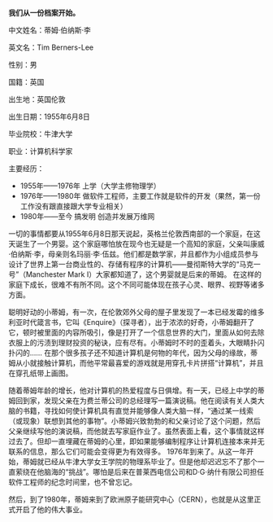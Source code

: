 **我们从一份档案开始。**

中文姓名：蒂姆·伯纳斯·李

英文名：Tim Berners-Lee 

性别：男 

国籍：英国 

出生地：英国伦敦

出生日期：1955年6月8日

毕业院校：牛津大学

职业：计算机科学家

主要经历：
+ 1955年——1976年 上学（大学主修物理学）
+ 1976年——1980年 做软件工程师，主要工作就是软件的开发（果然，第一份工作没有跟直接跟大学专业相关）
+ 1980年——至今 搞发明 创造并发展万维网


一切的事情都要从1955年6月8日那天说起，英格兰伦敦西南部的一个家庭，在这天诞生了一个男婴。这个家庭哪怕放在现今也无疑是一个高知的家庭，父亲叫康威·伯纳斯·李，母亲则名玛丽·李·伍兹。他们都是数学家，并且都作为小组成员参与设计了世界上第一台商业性的、存储有程序的计算机——曼彻斯特大学的“马克一号”（Manchester Mark I）大家都知道了，这个男婴就是后来的蒂姆。
在这样的家庭下成长，很难不有所不同。这个不同可能体现在孩子心灵、眼界、视野等诸多方面。

聪明好动的小蒂姆，有一次，在伦敦郊外父母的屋子里发现了一本已经发霉的维多利亚时代箴言书，它叫《Enquire》（探寻者），出于浓浓的好奇，小蒂姆翻开了它，顿时被里面的内容所吸引，像是打开了一个信息世界的大门，里面从如何去除衣服上的污渍到理财投资的秘诀，应有尽有。小蒂姆时不时的歪着头，大眼睛扑闪扑闪的……
在那个很多孩子还不知道计算机是何物的年代，因为父母的缘故，蒂姆从小就接触计算机，而他平常最喜爱的游戏就是用穿孔卡片拼搭“计算机”，并且在穿孔纸带上画图。

随着蒂姆年龄的增长，他对计算机的热爱程度与日俱增。有一天，已经上中学的蒂姆回到家，发现父亲在为费兰蒂公司的总经理写一篇演说稿。他在阅读有关人类大脑的书籍，寻找如何使计算机具有直觉并能够像人类大脑一样，“通过某一线索（或现象）联想到其他的事物”。小蒂姆兴致勃勃的和父亲讨论了这个问题，然后父亲继续写他的演说稿，而他就去写家庭作业了。虽然表面上看，这个事情就这样过去了。但却一直埋藏在蒂姆的心里，即如果能够编制程序让计算机连接本来并无联系的信息，那么它们可能会变得更为有效得多。
1976年到来了。从这一年开始，蒂姆就已经从牛津大学女王学院的物理系毕业了。但是他却迟迟忘不了那个一直萦绕在他脑海的“挑战”。哪怕是后来在普莱西电信公司和D·G·纳什有限公司担任软件工程师的纪念时间里，也不曾忘记。

然后，到了1980年，蒂姆来到了欧洲原子能研究中心（CERN），也就是从这里正式开启了他的伟大事业。
